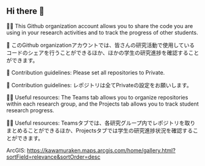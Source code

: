 ## Hi there 👋


🙋‍♀️ This Github organization account allows you to share the code you are using in your research activities and to track the progress of other students.

🙋‍ このGithub organizationアカウントでは、皆さんの研究活動で使用しているコードのシェアを行うことができるほか、ほかの学生の研究進捗を確認することができます。

🌈 Contribution guidelines: Please set all repositories to Private.

🌈 Contribution guidelines: レポジトリは全てPrivateの設定をお願いします。

👩‍💻 Useful resources: The Teams tab allows you to organize repositories within each research group, and the Projects tab allows you to track student research progress.

👩‍💻 Useful resources: Teamsタブでは、各研究グループ内でレポジトリを取りまとめることができるほか、Projectsタブでは学生の研究進捗状況を確認することができます。


ArcGIS: https://kawamuraken.maps.arcgis.com/home/gallery.html?sortField=relevance&sortOrder=desc
